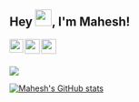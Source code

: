 ## Hey <img src="https://github.com/TheDudeThatCode/TheDudeThatCode/blob/master/Assets/Hi.gif" width="29px">, I'm Mahesh!

<a href="https://www.linkedin.com/in/mahesh-odedara-486335197/">
  <img align="left" width="24px" src="https://cdn-icons-png.flaticon.com/512/174/174857.png"  />
</a>
<a href="https://twitter.com/ichmahesh">
  <img align="left" width="26px" src="https://logodownload.org/wp-content/uploads/2014/09/twitter-logo-6.png" />
</a>
<a href="mailto:maheshodedara13@yahoo.com">
  <img align="left" width="26px" src="https://cdn-icons-png.flaticon.com/512/281/281769.png" />
</a>

<br />
<br />

![](https://media-exp1.licdn.com/dms/image/C4D16AQFuGu76EDaO2g/profile-displaybackgroundimage-shrink_350_1400/0/1600514626868?e=1649894400&v=beta&t=3qpvgnU0y1155cXgkal47t5dA6TYbt1oQjGF1_l3Zrk)


[![Mahesh's GitHub stats](https://github-readme-stats.vercel.app/api?username=mahesh-143&show_icons=true&theme=dracula)](https://github.com/mahesh-143/github-readme-stats)
